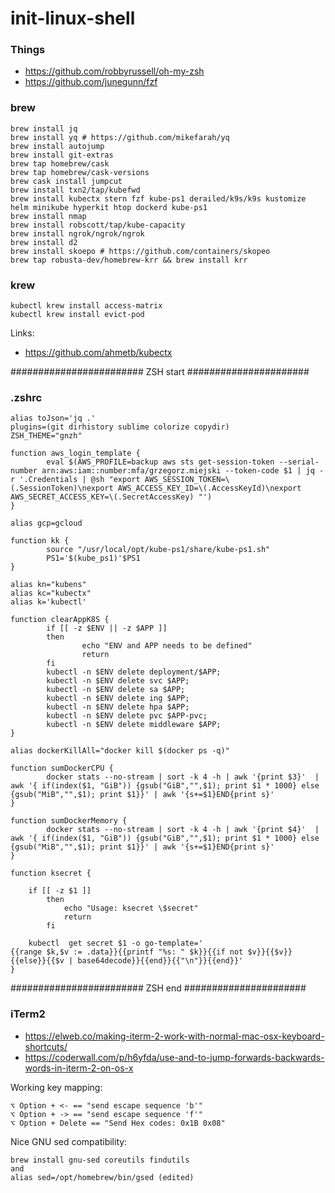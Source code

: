 # init-linux-shell

### Things
* https://github.com/robbyrussell/oh-my-zsh
* https://github.com/junegunn/fzf

### brew

```
brew install jq
brew install yq # https://github.com/mikefarah/yq
brew install autojump
brew install git-extras
brew tap homebrew/cask
brew tap homebrew/cask-versions
brew cask install jumpcut
brew install txn2/tap/kubefwd
brew install kubectx stern fzf kube-ps1 derailed/k9s/k9s kustomize helm minikube hyperkit htop dockerd kube-ps1
brew install nmap
brew install robscott/tap/kube-capacity
brew install ngrok/ngrok/ngrok
brew install d2
brew install skoepo # https://github.com/containers/skopeo
brew tap robusta-dev/homebrew-krr && brew install krr
```

### krew

```
kubectl krew install access-matrix
kubectl krew install evict-pod
```

Links:
* https://github.com/ahmetb/kubectx


######################## ZSH start ######################
### .zshrc
```
alias toJson='jq .'
plugins=(git dirhistory sublime colorize copydir)
ZSH_THEME="gnzh"

function aws_login_template {
        eval $(AWS_PROFILE=backup aws sts get-session-token --serial-number arn:aws:iam::number:mfa/grzegorz.miejski --token-code $1 | jq -r '.Credentials | @sh "export AWS_SESSION_TOKEN=\(.SessionToken)\nexport AWS_ACCESS_KEY_ID=\(.AccessKeyId)\nexport AWS_SECRET_ACCESS_KEY=\(.SecretAccessKey) "')
}

alias gcp=gcloud

function kk {
        source "/usr/local/opt/kube-ps1/share/kube-ps1.sh"
        PS1='$(kube_ps1)'$PS1
}

alias kn="kubens"
alias kc="kubectx"
alias k='kubectl'

function clearAppK8S {
        if [[ -z $ENV || -z $APP ]]
        then
                echo "ENV and APP needs to be defined"
                return
        fi
        kubectl -n $ENV delete deployment/$APP;
        kubectl -n $ENV delete svc $APP;
        kubectl -n $ENV delete sa $APP;
        kubectl -n $ENV delete ing $APP;
        kubectl -n $ENV delete hpa $APP;
        kubectl -n $ENV delete pvc $APP-pvc;
        kubectl -n $ENV delete middleware $APP;
}

alias dockerKillAll="docker kill $(docker ps -q)"

function sumDockerCPU {
        docker stats --no-stream | sort -k 4 -h | awk '{print $3}'  |  awk '{ if(index($1, "GiB")) {gsub("GiB","",$1); print $1 * 1000} else {gsub("MiB","",$1); print $1}}' | awk '{s+=$1}END{print s}'
}

function sumDockerMemory {
        docker stats --no-stream | sort -k 4 -h | awk '{print $4}'  |  awk '{ if(index($1, "GiB")) {gsub("GiB","",$1); print $1 * 1000} else {gsub("MiB","",$1); print $1}}' | awk '{s+=$1}END{print s}'
}

function ksecret {

    if [[ -z $1 ]]
        then
            echo "Usage: ksecret \$secret"
            return
        fi

    kubectl  get secret $1 -o go-template='
{{range $k,$v := .data}}{{printf "%s: " $k}}{{if not $v}}{{$v}}{{else}}{{$v | base64decode}}{{end}}{{"\n"}}{{end}}'
}

```
######################## ZSH end ######################

### iTerm2

* https://elweb.co/making-iterm-2-work-with-normal-mac-osx-keyboard-shortcuts/
* https://coderwall.com/p/h6yfda/use-and-to-jump-forwards-backwards-words-in-iterm-2-on-os-x

Working key mapping: 
```
⌥ Option + <- == "send escape sequence 'b'"
⌥ Option + -> == "send escape sequence 'f'"
⌥ Option + Delete == "Send Hex codes: 0x1B 0x08"
```

Nice GNU sed compatibility:

```
brew install gnu-sed coreutils findutils
and
alias sed=/opt/homebrew/bin/gsed (edited) 
```
